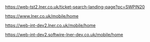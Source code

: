 https://web-tst2.lner.co.uk/ticket-search-landing-page?pc=SWPIN20

https://www.lner.co.uk/mobile/home

https://web-int-dev2.lner.co.uk/mobile/home

https://web-int-dev2.softwire-lner-dev.co.uk/mobile/home
